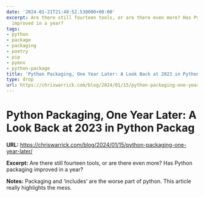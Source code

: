 ```yaml
---
date: '2024-01-21T21:48:52.538000+00:00'
excerpt: Are there still fourteen tools, or are there even more? Has Python packaging
  improved in a year?
tags:
- python
- package
- packaging
- poetry
- pip
- pyenv
- python-package
title: 'Python Packaging, One Year Later: A Look Back at 2023 in Python Packag'
type: drop
url: https://chriswarrick.com/blog/2024/01/15/python-packaging-one-year-later/
---
```


# Python Packaging, One Year Later: A Look Back at 2023 in Python Packag

**URL:** https://chriswarrick.com/blog/2024/01/15/python-packaging-one-year-later/

**Excerpt:** Are there still fourteen tools, or are there even more? Has Python packaging improved in a year?

**Notes:**
Packaging and ‘includes’ are the worse part of python. This article really highlights the mess. 
